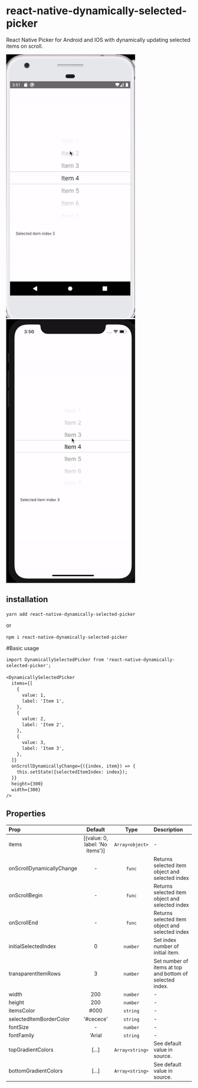 # react-native-dynamically-selected-picker

React Native Picker for Android and IOS with dynamically updating selected items on scroll.

![](src/README/android.gif)
![](src/README/ios.gif)

## installation

`yarn add react-native-dynamically-selected-picker`

or

`npm i react-native-dynamically-selected-picker`

#Basic usage

```
import DynamicallySelectedPicker from 'react-native-dynamically-selected-picker';

<DynamicallySelectedPicker
  items={[
    {
      value: 1,
      label: 'Item 1',
    },
    {
      value: 2,
      label: 'Item 2',
    },
    {
      value: 3,
      label: 'Item 3',
    },
  ]}
  onScrollDynamicallyChange={({index, item}) => {
    this.setState({selectedItemIndex: index});
  }}
  height={300}
  width={300}
/>
```

## Properties

| Prop           |     Default     |   Type   | Description                                                                                                 |
| :------------- | :-------------: | :------: | :---------------------------------------------------------------------------------------------------------- |
| items     |     [{value: 0, label: 'No items'}]       |  `Array<object>` | - |
| onScrollDynamicallyChange     |      -       |  `func` | Returns selected item object and selected index  |
| onScrollBegin     |      -       |  `func` | Returns selected item object and selected index  |
| onScrollEnd     |      -       |  `func` | Returns selected item object and selected index  |
| initialSelectedIndex          |        0        | `number` | Set index number of initial item.                                                                              |
| transparentItemRows   |     3      |  `number`  | Set number of items at top and bottom of selected index.                                                                |
| width   |     200      |  `number`  | -                                                                |
| height   |     200      |  `number`  | -                                                                |
| itemsColor          |      #000       |  `string`  | - |
| selectedItemBorderColor          |      '#cecece'       |  `string`  | - |
| fontSize          |      -       |  `number`  | - |
| fontFamily          |     'Arial       |  `string`  | - |
| topGradientColors | [...] |  `Array<string>`  | See default value in source.                                                          
| bottomGradientColors | [...] |  `Array<string>`  | See default value in source.                                                            |
